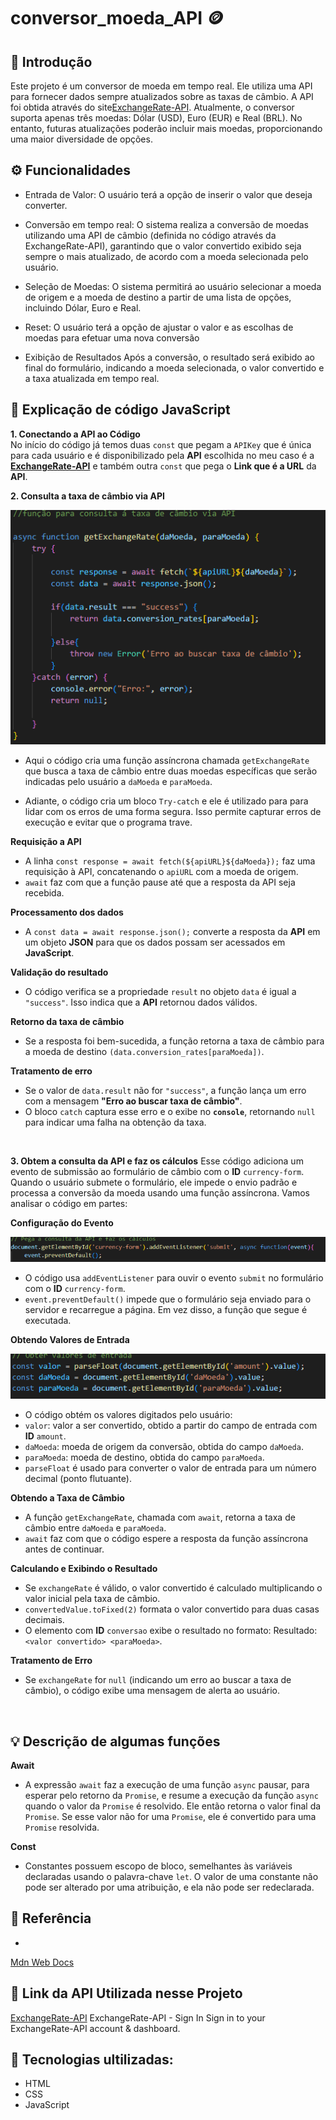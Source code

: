 # conversor_moeda_API 🪙

## **📖 Introdução**
Este projeto é um conversor de moeda em tempo real. Ele utiliza uma API para fornecer dados sempre atualizados sobre as taxas de câmbio. A API foi obtida através do site[ExchangeRate-API](https://app.exchangerate-api.com). Atualmente, o conversor suporta apenas três moedas: Dólar (USD), Euro (EUR) e Real (BRL). No entanto, futuras atualizações poderão incluir mais moedas, proporcionando uma maior diversidade de opções.

## **⚙️ Funcionalidades**
* Entrada de Valor:
O usuário terá a opção de inserir o valor que deseja converter.

* Conversão em tempo real:
O sistema realiza a conversão de moedas utilizando uma API de câmbio (definida no código através da ExchangeRate-API), garantindo que o valor convertido exibido seja sempre o mais atualizado, de acordo com a moeda selecionada pelo usuário.

* Seleção de Moedas:
O sistema permitirá ao usuário selecionar a moeda de origem e a moeda de destino a partir de uma lista de opções, incluindo Dólar, Euro e Real.

* Reset:
O usuário terá a opção de ajustar o valor e as escolhas de moedas para efetuar uma nova conversão

* Exibição de Resultados
Após a conversão, o resultado será exibido ao final do formulário, indicando a moeda selecionada, o valor convertido e a taxa atualizada em tempo real.

## **📖 Explicação de código JavaScript**
 
**1. Conectando a API ao Código**
<br>
No início do código já temos duas `const` que pegam a `APIKey` que é única para cada usuário e é disponibilizado pela **API** escolhida no meu caso é a **[ExchangeRate-API](https://app.exchangerate-api.com)** e também outra `const` que pega o **Link que é a URL** da **API**.
 
**2. Consulta a taxa de câmbio via API**

![](imagem%201.png)

* Aqui o código cria uma função assíncrona chamada `getExchangeRate` que busca a taxa de câmbio entre duas moedas específicas que serão indicadas pelo usuário a `daMoeda` e `paraMoeda`.
 
* Adiante, o código cria um bloco `Try-catch` e ele é utilizado para para lidar com os erros de uma forma segura. Isso permite capturar erros de execução e evitar que o programa trave.
 
**Requisição a API**


* A linha `const response = await fetch(${apiURL}${daMoeda});` faz uma requisição à API, concatenando o `apiURL` com a moeda de origem.
* `await` faz com que a função pause até que a resposta da API seja recebida.
 
**Processamento dos dados**
<br>
 
* A `const data = await response.json();` converte a resposta da **API** em um objeto **JSON** para que os dados possam ser acessados em **JavaScript**.
 
**Validação do resultado**
 
* O código verifica se a propriedade `result` no objeto `data` é igual a `"success"`. Isso indica que a **API** retornou dados válidos.
 
**Retorno da taxa de câmbio**
* Se a resposta foi bem-sucedida, a função retorna a taxa de câmbio para a moeda de destino `(data.conversion_rates[paraMoeda])`.
 
**Tratamento de erro**
* Se o valor de `data.result` não for `"success"`, a função lança um erro com a mensagem **"Erro ao buscar taxa de câmbio"**.
* O bloco `catch` captura esse erro e o exibe no **`console`**, retornando `null` para indicar uma falha na obtenção da taxa.
 
<br>

**3. Obtem a consulta da API e faz os cálculos**
Esse código adiciona um evento de submissão ao formulário de câmbio com o **ID** `currency-form`. Quando o usuário submete o formulário, ele impede o envio padrão e processa a conversão da moeda usando uma função assíncrona. Vamos analisar o código em partes:
 
 
**Configuração do Evento**


![](imagem%202.png)

 
* O código usa `addEventListener` para ouvir o evento `submit` no formulário com o **ID** `currency-form`.
* `event.preventDefault()` impede que o formulário seja enviado para o servidor e recarregue a página. Em vez disso, a função que segue é executada.
 
**Obtendo Valores de Entrada**

![](imagem%203.png)
 
* O código obtém os valores digitados pelo usuário:
* `valor`: valor a ser convertido, obtido a partir do campo de entrada com **ID** `amount`.
* `daMoeda`: moeda de origem da conversão, obtida do campo `daMoeda`.
* `paraMoeda`: moeda de destino, obtida do campo `paraMoeda`.
* `parseFloat` é usado para converter o valor de entrada para um número decimal (ponto flutuante).
 
**Obtendo a Taxa de Câmbio**
 
 
* A função `getExchangeRate`, chamada com `await`, retorna a taxa de câmbio entre `daMoeda` e `paraMoeda`.
* `await` faz com que o código espere a resposta da função assíncrona antes de continuar.
 
**Calculando e Exibindo o Resultado**
 
* Se `exchangeRate` é válido, o valor convertido é calculado multiplicando o valor inicial pela taxa de câmbio.
* `convertedValue.toFixed(2)` formata o valor convertido para duas casas decimais.
* O elemento com **ID** ``conversao`` exibe o resultado no formato: Resultado: ``<valor convertido> <paraMoeda>``.
 
**Tratamento de Erro**
 
* Se `exchangeRate` for `null` (indicando um erro ao buscar a taxa de câmbio), o código exibe uma mensagem de alerta ao usuário.
 
<br>
 
## **💡 Descrição de algumas funções**
**Await**
 
* A expressão `await` faz a execução de uma função `async` pausar, para esperar pelo retorno da `Promise`, e resume a execução da função `async` quando o valor da `Promise` é resolvido. Ele então retorna o valor final da `Promise`. Se esse valor não for uma `Promise`, ele é convertido para uma `Promise` resolvida.
 
**Const**
 
* Constantes possuem escopo de bloco, semelhantes às variáveis declaradas usando o palavra-chave `let`. O valor de uma constante não pode ser alterado por uma atribuição, e ela não pode ser redeclarada.


 
## **🔎 Referência**
-
[Mdn Web Docs](https://developer.mozilla.org/pt-BR/)
 
 
## **📡 Link da API Utilizada nesse Projeto**
 
[ExchangeRate-API](https://app.exchangerate-api.com)
ExchangeRate-API - Sign In
Sign in to your ExchangeRate-API account & dashboard.
 
## **🔭 Tecnologias ultilizadas:**
 * HTML
* CSS
* JavaScript
 
 
 


